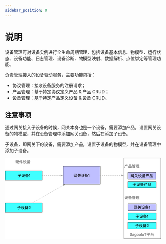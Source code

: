```yaml
---
sidebar_position: 0
---
```


# 说明
设备管理可对设备实例进行全生命周期管理，包括设备基本信息、物模型、运行状态、设备功能、日志管理、设备诊断、物模型映射、数据解析、点位绑定等管理功能。


负责管理接入的设备驱动服务，主要功能包括：

* 协议管理：接收设备服务的注册请求；
* 产品管理：基于特定协议定义产品 & 产品 CRUD；
* 设备管理：基于特定产品定义设备 & 设备 CRUD。


## 注意事项

通过网关接入子设备的时候，网关本身也是一个设备，需要添加产品，设置网关设备的物模型，并在设备管理中添加网关设备，然后在添加子设备。

子设备，即网关下的设备，需要添加产品，设置子设备的物模型，并在设备管理中添加子设备。


![img.png](../imgs/device/device01.png)


